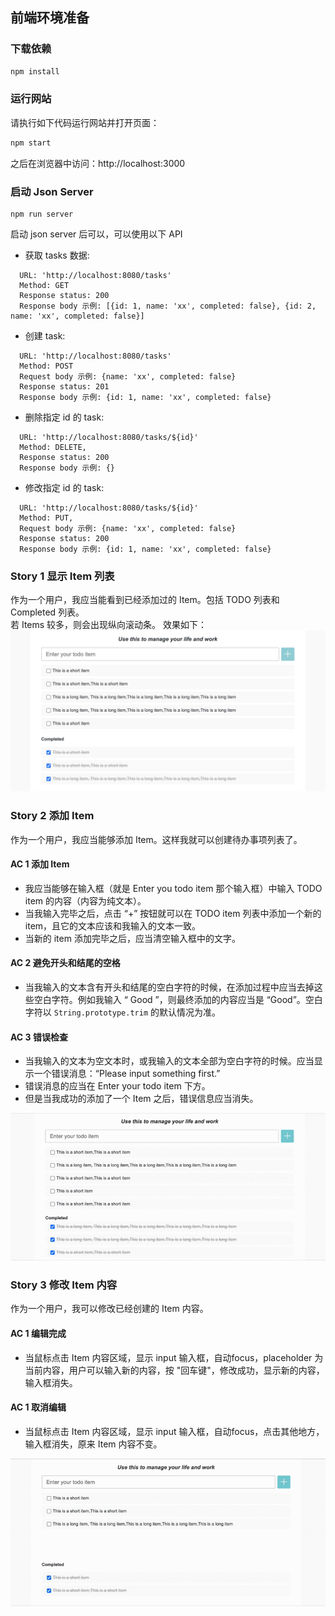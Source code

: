 ## 前端环境准备

### 下载依赖

```bash
npm install
```

### 运行网站

请执行如下代码运行网站并打开页面：

```bash
npm start
```
之后在浏览器中访问：http://localhost:3000

### 启动 Json Server

```
npm run server
```
启动 json server 后可以，可以使用以下 API
- 获取 tasks 数据:
```
  URL: 'http://localhost:8080/tasks'
  Method: GET
  Response status: 200
  Response body 示例: [{id: 1, name: 'xx', completed: false}, {id: 2, name: 'xx', completed: false}]
```
- 创建 task:
```
  URL: 'http://localhost:8080/tasks'
  Method: POST
  Request body 示例: {name: 'xx', completed: false}
  Response status: 201
  Response body 示例: {id: 1, name: 'xx', completed: false}
```
- 删除指定 id 的 task:
```
  URL: 'http://localhost:8080/tasks/${id}'
  Method: DELETE,
  Response status: 200
  Response body 示例: {}
```
- 修改指定 id 的 task:
```
  URL: 'http://localhost:8080/tasks/${id}'
  Method: PUT,
  Request body 示例: {name: 'xx', completed: false}
  Response status: 200
  Response body 示例: {id: 1, name: 'xx', completed: false}
```

### Story 1 显示 Item 列表

作为一个用户，我应当能看到已经添加过的 Item。包括 TODO 列表和 Completed 列表。  
若 Items 较多，则会出现纵向滚动条。 效果如下：
![todo-list](document/list.jpg)

### Story 2 添加 Item

作为一个用户，我应当能够添加 Item。这样我就可以创建待办事项列表了。

#### AC 1 添加 Item

* 我应当能够在输入框（就是 Enter you todo item 那个输入框）中输入 TODO item 的内容（内容为纯文本）。
* 当我输入完毕之后，点击 “+” 按钮就可以在 TODO item 列表中添加一个新的 item，且它的文本应该和我输入的文本一致。
* 当新的 item 添加完毕之后，应当清空输入框中的文字。

#### AC 2 避免开头和结尾的空格

* 当我输入的文本含有开头和结尾的空白字符的时候，在添加过程中应当去掉这些空白字符。例如我输入 “  Good  ”，则最终添加的内容应当是 “Good”。空白字符以 `String.prototype.trim` 的默认情况为准。

#### AC 3 错误检查

* 当我输入的文本为空文本时，或我输入的文本全部为空白字符的时候。应当显示一个错误消息：“Please input something first.”
* 错误消息的应当在 Enter your todo item 下方。
* 但是当我成功的添加了一个 Item 之后，错误信息应当消失。

![add](document/add-task.gif)

### Story 3 修改 Item 内容

作为一个用户，我可以修改已经创建的 Item 内容。

#### AC 1 编辑完成

* 当鼠标点击 Item 内容区域，显示 input 输入框，自动focus，placeholder 为当前内容，用户可以输入新的内容，按 "回车键"，修改成功，显示新的内容，输入框消失。

#### AC 1 取消编辑

* 当鼠标点击 Item 内容区域，显示 input 输入框，自动focus，点击其他地方，输入框消失，原来 Item 内容不变。

![edit](document/edit.gif)
